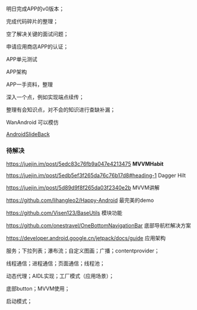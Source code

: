 

明日完成APP的v0版本；

完成代码碎片的整理；

空了解决关键的面试问题；

申请应用商店APP的认证；



APP单元测试

APP架构

APP一手资料，整理



深入一个点，例如实现端点续传；

整理有会知识点，对不会的知识进行查缺补漏；



WanAndroid 可以模仿

[AndroidSlideBack](https://github.com/qinci/AndroidSlideBack)



### 待解决



https://juejin.im/post/5edc83c76fb9a047e4213475  **MVVMHabit**

https://juejin.im/post/5edb5ef3f265da76c76b17d8#heading-1  Dagger Hilt

https://juejin.im/post/5d89d9f8f265da03f2340e2b  MVVM讲解

https://github.com/lihangleo2/Happy-Android  最完美的demo

https://github.com/Visen123/BaseUtils   模块功能

https://github.com/onestravel/OneBottomNavigationBar 底部导航栏解决方案

https://developer.android.google.cn/jetpack/docs/guide  应用架构



服务；下拉列表；瀑布流；自定义图画；广播；contentprovider；

线程通信；进程通信；页面通信；线程池；

动态代理；AIDL实现；工厂模式（应用场景）； 

底部button；MVVM使用；

启动模式；



























































